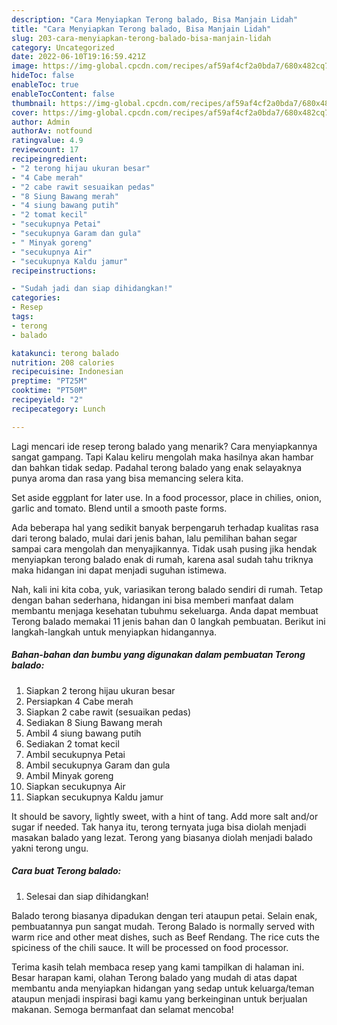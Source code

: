 ```yaml
---
description: "Cara Menyiapkan Terong balado, Bisa Manjain Lidah"
title: "Cara Menyiapkan Terong balado, Bisa Manjain Lidah"
slug: 203-cara-menyiapkan-terong-balado-bisa-manjain-lidah
category: Uncategorized
date: 2022-06-10T19:16:59.421Z
image: https://img-global.cpcdn.com/recipes/af59af4cf2a0bda7/680x482cq70/terong-balado-foto-resep-utama.jpg
hideToc: false
enableToc: true
enableTocContent: false
thumbnail: https://img-global.cpcdn.com/recipes/af59af4cf2a0bda7/680x482cq70/terong-balado-foto-resep-utama.jpg
cover: https://img-global.cpcdn.com/recipes/af59af4cf2a0bda7/680x482cq70/terong-balado-foto-resep-utama.jpg
author: Admin
authorAv: notfound
ratingvalue: 4.9
reviewcount: 17
recipeingredient:
- "2 terong hijau ukuran besar"
- "4 Cabe merah"
- "2 cabe rawit sesuaikan pedas"
- "8 Siung Bawang merah"
- "4 siung bawang putih"
- "2 tomat kecil"
- "secukupnya Petai"
- "secukupnya Garam dan gula"
- " Minyak goreng"
- "secukupnya Air"
- "secukupnya Kaldu jamur"
recipeinstructions:

- "Sudah jadi dan siap dihidangkan!"
categories:
- Resep
tags:
- terong
- balado

katakunci: terong balado 
nutrition: 208 calories
recipecuisine: Indonesian
preptime: "PT25M"
cooktime: "PT50M"
recipeyield: "2"
recipecategory: Lunch

---
```



Lagi mencari ide resep terong balado yang menarik? Cara menyiapkannya sangat gampang. Tapi Kalau keliru mengolah maka hasilnya akan hambar dan bahkan tidak sedap. Padahal terong balado yang enak selayaknya punya aroma dan rasa yang bisa memancing selera kita.


Set aside eggplant for later use. In a food processor, place in chilies, onion, garlic and tomato. Blend until a smooth paste forms.

Ada beberapa hal yang sedikit banyak berpengaruh terhadap kualitas rasa dari terong balado, mulai dari jenis bahan, lalu pemilihan bahan segar sampai cara mengolah dan menyajikannya. Tidak usah pusing jika hendak menyiapkan terong balado enak di rumah, karena asal sudah tahu triknya maka hidangan ini dapat menjadi suguhan istimewa.


Nah, kali ini kita coba, yuk, variasikan terong balado sendiri di rumah. Tetap dengan bahan sederhana, hidangan ini bisa memberi manfaat dalam membantu menjaga kesehatan tubuhmu sekeluarga. Anda dapat membuat Terong balado memakai 11 jenis bahan dan 0 langkah pembuatan. Berikut ini langkah-langkah untuk menyiapkan hidangannya.

<!--inarticleads1-->

##### Bahan-bahan dan bumbu yang digunakan dalam pembuatan Terong balado:

1. Siapkan 2 terong hijau ukuran besar
1. Persiapkan 4 Cabe merah
1. Siapkan 2 cabe rawit (sesuaikan pedas)
1. Sediakan 8 Siung Bawang merah
1. Ambil 4 siung bawang putih
1. Sediakan 2 tomat kecil
1. Ambil secukupnya Petai
1. Ambil secukupnya Garam dan gula
1. Ambil  Minyak goreng
1. Siapkan secukupnya Air
1. Siapkan secukupnya Kaldu jamur


It should be savory, lightly sweet, with a hint of tang. Add more salt and/or sugar if needed. Tak hanya itu, terong ternyata juga bisa diolah menjadi masakan balado yang lezat. Terong yang biasanya diolah menjadi balado yakni terong ungu. 

<!--inarticleads2-->

##### Cara buat Terong balado:


1. Selesai dan siap dihidangkan!

Balado terong biasanya dipadukan dengan teri ataupun petai. Selain enak, pembuatannya pun sangat mudah. Terong Balado is normally served with warm rice and other meat dishes, such as Beef Rendang. The rice cuts the spiciness of the chili sauce. It will be processed on food processor. 

Terima kasih telah membaca resep yang kami tampilkan di halaman ini. Besar harapan kami, olahan Terong balado yang mudah di atas dapat membantu anda menyiapkan hidangan yang sedap untuk keluarga/teman ataupun menjadi inspirasi bagi kamu yang berkeinginan untuk berjualan makanan. Semoga bermanfaat dan selamat mencoba!
